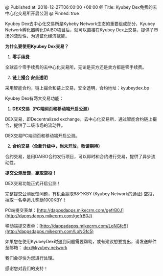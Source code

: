 @ Published at: 2018-12-27T06:00:00 +08:00
@ Title: Kyubey Dex免费的去中心化交易所开启公测
@ Pinned: true

Kyubey Dex去中心化交易所是Kybeby Network生态的重要组成部分，Kyubey Network孵化器孵化DAIBO项目后，就可以直接在Kyubey Dex上交易，提供了市场的流动性，为通证化经济赋能。

**为什么要使用Kyubey Dex交易？**

1.  **零手续费**

全球首个零手续费的去中心化交易所，无论是买方还是卖方都是零手续费。

2.  **链上撮合 安全透明**

采用智能合约，链上撮合和链上交易，安全透明，合约地址：kyubeydex.bp

Kyubey Dex有两大交易功能：

1.  **DEX交易（PC端网页和移动端开启公测）**

DEX交易，即Decentralized exchange，去中心化交易所，通过智能合约链上撮合，提供了二级市场的流动性。

DEX交易PC端网页和移动端开启公测。

2.  **合约交易（全新升级中，尚未开放，敬请期待）**

合约交易，是用DAIBO合约发行项目，可以即时和合约进行交易，提供了异步流动性。

**提交公测反馈，赢取空投！**

DEX交易功能正式开启公测！

完整提交公测反馈问题，有机会赢取88个KBY (Kyubey Network的通证) 空投，抽取一名幸运儿奖励1000KBY！

PC端提交表单：[http://dappsdapps.mikecrm.com/gefrB0J](http://dappsdapps.mikecrm.com/gefrB0J)

移动端提交表单：[http://dappsdapps.mikecrm.com/LoNGfc5](http://dappsdapps.mikecrm.com/LoNGfc5)

如果您在使用KyubeyDex时遇到问题需要帮助，或有建议想要提出，请发送邮件至邮箱： [dex@kyubey.network](mailto:dex@kyubey.network)

我们会尽快为您进行处理。

感谢您对我们的支持！